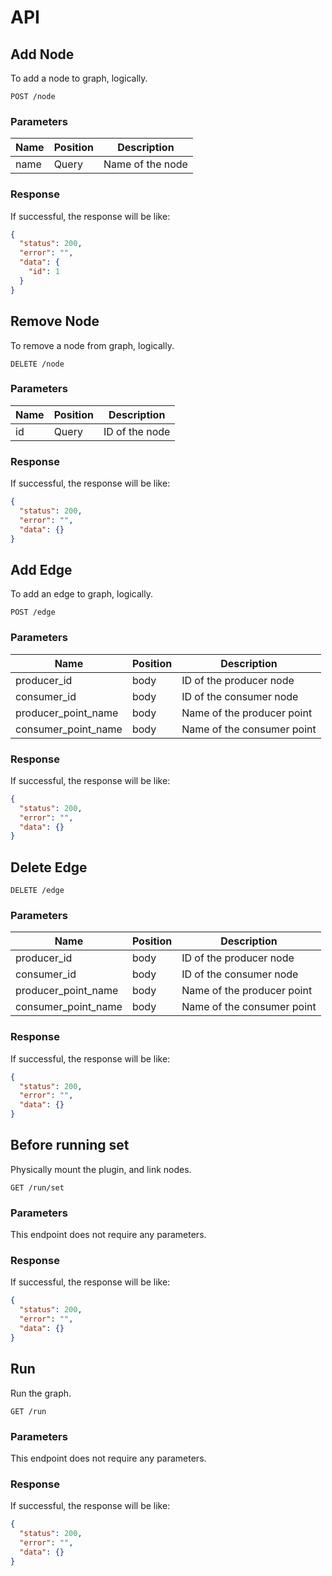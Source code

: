 # API

## Add Node

To add a node to graph, logically.

```
POST /node
```

### Parameters
| Name | Position | Description |
|---|---------|---|
|name| Query   |Name of the node|

### Response

If successful, the response will be like:

```json
{
  "status": 200,
  "error": "",
  "data": {
    "id": 1
  }
}
```

## Remove Node

To remove a node from graph, logically.

```
DELETE /node
```

### Parameters
| Name | Position | Description |
|---|---|---|
|id|Query|ID of the node|

### Response

If successful, the response will be like:

```json
{
  "status": 200,
  "error": "",
  "data": {}
}
```

## Add Edge

To add an edge to graph, logically.

```
POST /edge
```

### Parameters

| Name                | Position | Description                |
|---------------------|----------|----------------------------|
| producer_id         | body     | ID of the producer node    |
| consumer_id         | body     | ID of the consumer node    |
| producer_point_name | body     | Name of the producer point |
| consumer_point_name | body     | Name of the consumer point |

### Response

If successful, the response will be like:

```json
{
  "status": 200,
  "error": "",
  "data": {}
}
```

## Delete Edge

```
DELETE /edge
```

### Parameters

| Name                | Position | Description                |
|---------------------|----------|----------------------------|
| producer_id         | body     | ID of the producer node    |
| consumer_id         | body     | ID of the consumer node    |
| producer_point_name | body     | Name of the producer point |
| consumer_point_name | body     | Name of the consumer point |

### Response

If successful, the response will be like:

```json
{
  "status": 200,
  "error": "",
  "data": {}
}
```

## Before running set

Physically mount the plugin, and link nodes.

```
GET /run/set
```

### Parameters

This endpoint does not require any parameters. 

### Response

If successful, the response will be like:

```json
{
  "status": 200,
  "error": "",
  "data": {}
}
```

## Run

Run the graph.

```
GET /run
```

### Parameters

This endpoint does not require any parameters. 

### Response

If successful, the response will be like:

```json
{
  "status": 200,
  "error": "",
  "data": {}
}
```
